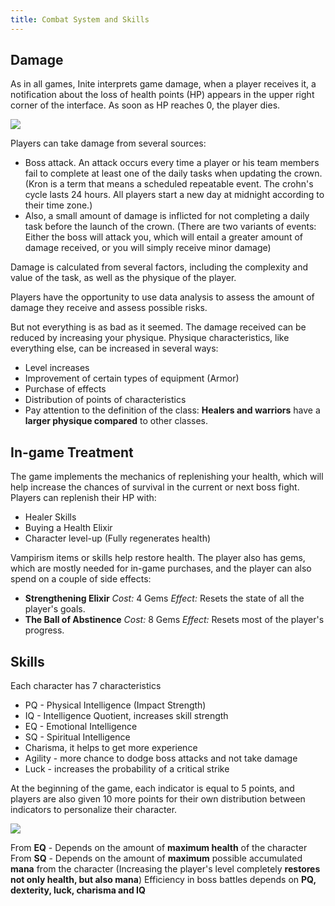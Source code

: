 ```yaml
---
title: Combat System and Skills
---
```

<!--StartFragment-->

## Damage

As in all games, Inite interprets game damage, when a player receives it, a notification about the loss of health points (HP) appears in the upper right corner of the interface. As soon as HP reaches 0, the player dies.

![](img/6ttpcaausom.jpg)

Players can take damage from several sources:

* Boss attack. An attack occurs every time a player or his team members fail to complete at least one of the daily tasks when updating the crown. (Kron is a term that means a scheduled repeatable event. The crohn's cycle lasts 24 hours. All players start a new day at midnight according to their time zone.)
* Also, a small amount of damage is inflicted for not completing a daily task before the launch of the crown. (There are two variants of events: Either the boss will attack you, which will entail a greater amount of damage received, or you will simply receive minor damage)

Damage is calculated from several factors, including the complexity and value of the task, as well as the physique of the player.

Players have the opportunity to use data analysis to assess the amount of damage they receive and assess possible risks.

But not everything is as bad as it seemed. The damage received can be reduced by increasing your physique. Physique characteristics, like everything else, can be increased in several ways:

* Level increases
* Improvement of certain types of equipment (Armor)
* Purchase of effects
* Distribution of points of characteristics
* Pay attention to the definition of the class: **Healers and warriors** have a **larger physique compared** to other classes.

## In-game Treatment

The game implements the mechanics of replenishing your health, which will help increase the chances of survival in the current or next boss fight. Players can replenish their HP with:

* Healer Skills
* Buying a Health Elixir
* Character level-up (Fully regenerates health)

Vampirism items or skills help restore health.
The player also has gems, which are mostly needed for in-game purchases, and the player can also spend on a couple of side effects:

* **Strengthening Elixir**
  *Cost:* 4 Gems
  *Effect:* Resets the state of all the player's goals.
* **The Ball of Abstinence**
  *Cost:* 8 Gems
  *Effect:* Resets most of the player's progress.

## Skills

Each character has 7 characteristics

* PQ - Physical Intelligence (Impact Strength)
* IQ - Intelligence Quotient, increases skill strength
* EQ - Emotional Intelligence
* SQ - Spiritual Intelligence
* Charisma, it helps to get more experience
* Agility - more chance to dodge boss attacks and not take damage
* Luck - increases the probability of a critical strike

At the beginning of the game, each indicator is equal to 5 points, and players are also given 10 more points for their own distribution between indicators to personalize their character.

![](img/mul5nsa3o2m.jpg)

From **EQ** - Depends on the amount of **maximum health** of the character
From **SQ** - Depends on the amount of **maximum** possible accumulated **mana** from the character (Increasing the player's level completely **restores not only health, but also mana**)
Efficiency in boss battles depends on **PQ, dexterity, luck, charisma and IQ**

<!--EndFragment-->